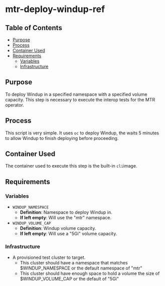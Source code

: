 # mtr-deploy-windup-ref<!-- omit from toc -->

## Table of Contents<!-- omit from toc -->
- [Purpose](#purpose)
- [Process](#process)
- [Container Used](#container-used)
- [Requirements](#requirements)
  - [Variables](#variables)
  - [Infrastructure](#infrastructure)

## Purpose

To deploy Windup in a specified namespace with a specified volume capacity. This step is necessary to execute the interop tests for the MTR operator.

## Process

This script is very simple. It uses `oc` to deploy Windup, the waits 5 minutes to allow Windup to finish deploying before proceeding.

## Container Used

The container used to execute this step is the built-in `cli`image.

## Requirements

### Variables

- `WINDUP_NAMESPACE`
  - **Definition**: Namespace to deploy Windup in.
  - **If left empty**: Will use the "mtr" namespace.
- `WINDUP_VOLUME_CAP`
  - **Definition**: Windup volume capacity.
  - **If left empty**: Will use a "5Gi" volume capacity.

### Infrastructure

- A provisioned test cluster to target.
  - This cluster should have a namespace that matches $WINDUP_NAMESPACE or the default namespace of "mtr"
  - This cluster should have enough space to hold a volume the size of $WINDUP_VOLUME_CAP or the default of "5Gi"